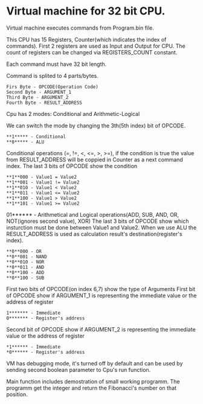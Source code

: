 # Virtual machine for 32 bit CPU.

Virtual machine executes commands from Program.bin file.

This CPU has 15 Registers, Counter(which indicates the index of commands). 
First 2 registers are used as Input and Output for CPU.
The count of registers can be changed via REGISTERS_COUNT constant.

Each command must have 32 bit length.

Command is splited to 4 parts/bytes.

```
Firs Byte - OPCODE(Operation Code)
Second Byte - ARGUMENT_1
Third Byte - ARGUMENT_2
Fourth Byte - RESULT_ADDRESS
```

Cpu has 2 modes: Conditional and Arithmetic-Logical

We can switch the mode by changing the 3th(5th index) bit of OPCODE. 
  ```
  **1***** - Conditional
  **0***** - ALU
  ```
  
Conditional operations (=, !=, <, <=, >, >=), if the condition is true the value from RESULT_ADDRESS will be coppied in Counter as a next command index.
  The last 3 bits of OPCODE show the condition
  ```
  **1**000 - Value1 = Value2
  **1**001 - Value1 != Value2
  **1**010 - Value1 < Value2
  **1**011 - Value1 <= Value2
  **1**100 - Value1 > Value2
  **1**101 - Value1 >= Value2
  ```

01****** - Arithmetical and Logical operations(ADD, SUB, AND, OR, NOT(ignores second value), XOR)
  The last 3 bits of OPCODE show which insturction must be done between Value1 and Value2. 
  When we use ALU the RESULT_ADDRESS is used as calculation result's destination(register's index). 
  ```
  **0**000 - OR
  **0**001 - NAND
  **0**010 - NOR
  **0**011 - AND
  **0**100 - ADD
  **0**100 - SUB
  ```

First two bits of OPCODE(on index 6,7) show the type of Arguments
First bit of OPCODE show if ARGUMENT_1 is representing the immediate value or the address of register
  ```
  1******* - Immediate
  0******* - Register's address
  ```
Second bit of OPCODE show if ARGUMENT_2 is representing the immediate value or the address of register
  ```
  *1****** - Immediate
  *0****** - Register's address
  ```

VM has debugging mode, it's turned off by default and can be used by sending second boolean parameter to Cpu's run function.

Main function includes demostration of small working programm. The programm get the integer and return the Fibonacci's number on that position.
